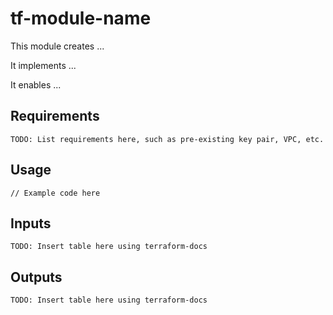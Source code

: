 # tf-module-name

This module creates ...

It implements ...

It enables ...

## Requirements

`TODO: List requirements here, such as pre-existing key pair, VPC, etc.`

## Usage

```hcl-terraform
// Example code here
```

## Inputs

`TODO: Insert table here using terraform-docs`

## Outputs

`TODO: Insert table here using terraform-docs`